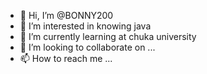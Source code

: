 - 👋 Hi, I’m @BONNY200
- 👀 I’m interested in knowing java
- 🌱 I’m currently learning at chuka university
- 💞️ I’m looking to collaborate on ...
- 📫 How to reach me ...

<!---
BONNY200/BONNY200 is a ✨ special ✨ repository because its `README.md` (this file) appears on your GitHub profile.
You can click the Preview link to take a look at your changes.
--->
